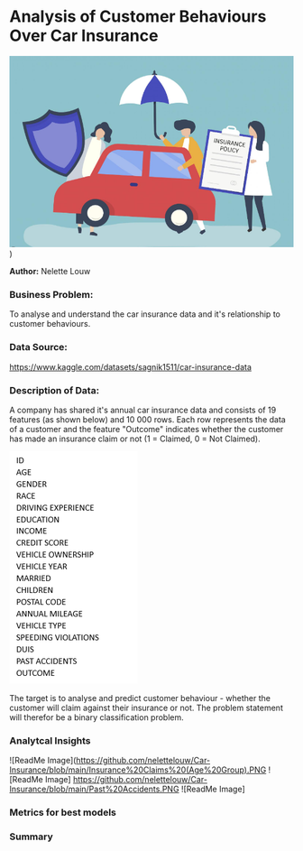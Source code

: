 # **Analysis of Customer Behaviours Over Car Insurance**
![ReadMe Image](https://github.com/nelettelouw/Car-Insurance/blob/main/Car%20Insurance%20Image.PNG))

**Author:** Nelette Louw
### **Business Problem:**
To analyse and understand the car insurance data and it's relationship to customer behaviours.

### **Data Source:**
https://www.kaggle.com/datasets/sagnik1511/car-insurance-data

### **Description of Data:**
A company has shared it's annual car insurance data and consists of 19 features (as shown below) and 10 000 rows.
Each row represents the data of a customer and the feature "Outcome" indicates whether the customer has made an insurance claim or not (1 = Claimed, 0 = Not Claimed).

![ReadMe Image](https://github.com/nelettelouw/Car-Insurance/blob/main/Car%20Insurance%20Data%20Components.PNG)

The target is to analyse and predict customer behaviour - whether the customer will claim against their insurance or not. The problem statement will therefor be a binary classification problem.

### **Analytcal Insights**
![ReadMe Image](https://github.com/nelettelouw/Car-Insurance/blob/main/Insurance%20Claims%20(Age%20Group).PNG
![ReadMe Image] https://github.com/nelettelouw/Car-Insurance/blob/main/Past%20Accidents.PNG
![ReadMe Image]

### **Metrics for best models**


### **Summary**
